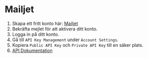 # Mailjet

1. Skapa ett fritt konto här: [Mailjet](https://www.mailjet.com/)
2. Bekräfta mejlet för att aktivera ditt konto.
3. Logga in på ditt konto.
4. Gå till `API Key Management` under `Account Settings`.
5. Kopiera `Public API Key` och `Private API Key` till en säker plats.
6. [API Dokumentation](https://dev.mailjet.com/email/guides/send-api-v31/)
